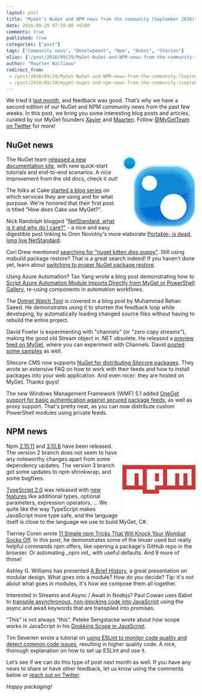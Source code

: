 ```yaml
---
layout: post
title: "MyGet's NuGet and NPM news from the community (September 2016)"
date: 2016-09-29 07:59:00 +0200
comments: true
published: true
categories: ["post"]
tags: ["Community news", "Development", "Npm", "NuGet", "Stories"]
alias: ["/post/2016/09/29/MyGet-NuGet-and-NPM-news-from-the-community-(September).aspx", "/post/2016/09/29/myget-nuget-and-npm-news-from-the-community-(september).aspx"]
author: "Maarten Balliauw"
redirect_from:
 - /post/2016/09/29/MyGet-NuGet-and-NPM-news-from-the-community-(September).aspx.html
 - /post/2016/09/29/myget-nuget-and-npm-news-from-the-community-(september).aspx.html
---
```


<p>We tried it <a href="/post/2016/08/25/MyGets-NuGet-and-NPM-news-from-the-community.aspx">last month</a>, and feedback was good. That’s why we have a second edition of our NuGet and NPM community news from the past few weeks. In this post, we bring you some interesting blog posts and articles, curated by our MyGet founders <a href="http://www.twitter.com/xavierdecoster">Xavier</a> and <a href="http://www.twitter.com/maartenballiauw">Maarten</a>. Follow <a href="http://www.twitter.com/MyGetTeam">@MyGetTeam on Twitter</a> for more!</p> <h2>NuGet news</h2> <p><a href="http://www.myget.org/nuget"><img width="195" height="194" title="NuGet news, curated by MyGet" align="right" style="border-width: 0px; margin: 0px 0px 0px 10px; padding-top: 0px; padding-right: 0px; padding-left: 0px; float: right; display: inline; background-image: none;" alt="NuGet news, curated by MyGet" src="/images/image_150.png" border="0"></a>The NuGet team <a href="http://blog.nuget.org/20160920/NuGet-Docs-GoLive.html">released a new documentation site</a>, with new quick-start tutorials and end-to-end scenarios. A nice improvement from the old docs, check it out!</p> <p>The folks at Cake <a href="http://cakebuild.net/blog/2016/08/how-does-cake-use-myget">started a blog series</a> on which services they are using and for what purpose. We're honored that their first post is titled "How does Cake use MyGet?".</p> <p>Nick Randolph blogged "<a href="http://nicksnettravels.builttoroam.com/post/2016/09/11/NetStandard-what-is-it-and-why-do-I-care.aspx">NetStandard, what is it and why do I care?"</a> - a nice and easy digestible post linking to Oren Novotny's more elaborate <a href="https://oren.codes/2016/06/23/portable-is-dead-long-live-netstandard/">Portable- is dead, long live NetStandard</a>.</p> <p>Cori Drew mentioned <a href="https://twitter.com/i/web/status/778607942253719552">searching for "nuget kitten dies puppy"</a>. Still using msbuild package restore? That is a great search indeed! If you haven’t done yet, learn about <a href="http://blog.davidebbo.com/2014/01/the-right-way-to-restore-nuget-packages.html">switching to proper NuGet package restore</a>.</p> <p>Using Azure Automation? Tao Yang wrote a blog post demonstrating how to <a href="http://blog.tyang.org/2016/09/18/scripting-azure-automation-module-imports-directly-from-myget-or-powershell-gallery">Script Azure Automation Module Imports Directly from MyGet or PowerShell Gallery</a>, re-using components in automation workflows.</p> <p>The <a href="http://rehansaeed.com/the-dotnet-watch-tool/">Dotnet Watch Tool</a> is covered in a blog post by Muhammad Rehan Saeed. He demonstrates using it to shorten the feedback loop while developing, by automatically loading changed source files without having to rebuild the entire project.</p> <p>David Fowler is experimenting with "channels" (or "zero copy streams"), making the good old Stream object in .NET obsolete. He released a <a href="https://github.com/davidfowl/Channels/blob/master/README.md#myget-feed">preview feed on MyGet</a>, where you can experiment with Channels. David <a href="https://github.com/davidfowl/Channels/tree/master/samples/Channels.Samples">posted some samples</a> as well.</p> <p>Sitecore CMS now supports <a href="https://doc.sitecore.net/sitecore_experience_platform/82/developing/developing_with_sitecore/sitecore_public_nuget_packages_faq">NuGet for distributing Sitecore packages</a>. They wrote an extensive FAQ on how to work with their feeds and how to install packages into your web application. And even nicer: they are hosted on MyGet. Thanks guys!</p> <p>The new Windows Management Framework (WMF) 5.1 added <a href="https://github.com/OneGet/oneget/issues/1#issuecomment-239949911">OneGet support for basic authentication against secured package feeds</a>, as well as proxy support. That's pretty neat, as you can now distribute custom PowerShell modules using private feeds.</p> <h2>NPM news</h2> <p><a href="http://www.myget.org/npm"><img width="195" height="195" title="NPM news, curated by MyGet" align="right" style="border-width: 0px; margin: 0px 0px 0px 10px; padding-top: 0px; padding-right: 0px; padding-left: 0px; float: right; display: inline; background-image: none;" alt="NPM news, curated by MyGet" src="/images/image_151.png" border="0"></a>Npm <a href="https://github.com/npm/npm/releases/tag/v2.15.11">2.15.11</a> and <a href="https://github.com/npm/npm/releases/tag/v3.10.8">3.10.8</a> have been released. The version 2 branch does not seem to have any noteworthy changes apart from some dependency updates. The version 3 branch got some updates to npm shrinkwrap, and some bugfixes.</p> <p><a href="https://blogs.msdn.microsoft.com/typescript/2016/09/22/announcing-typescript-2-0/">TypeScript 2.0</a> was released with <a href="https://github.com/Microsoft/TypeScript/wiki/What%27s-new-in-TypeScript">new features</a> like additional types, optional parameters, expression operators, ... We quite like the way TypeScript makes JavaScript more type safe, and the language itself is close to the language we use to build MyGet, C#.</p> <p>Tierney Coren wrote <a href="https://nodesource.com/blog/eleven-npm-tricks-that-will-knock-your-wombat-socks-off/">11 Simple npm Tricks That Will Knock Your Wombat Socks Off</a>. In this post, he demonstrates some of the lesser used but really helpful commands npm offers, like opening a package's GitHub repo in the browser. Or automating _npm init_ with useful defaults. And 9 more of those!</p> <p>Ashley G. Williams has presented <a href="http://ashleygwilliams.github.io/a-brief-history">A Brief History</a>, a great presentation on modular design. What goes into a module? How do you decide? Tip: it's not about what goes in modules, it's how we compose them all together.</p> <p>Interested in Streams and Async / Await in Nodejs? Paul Cowan uses Babel to <a href="http://www.thesoftwaresimpleton.com/blog/2016/09/10/async-await/">transpile asynchronous, non-blocking code into JavaScript</a> using the async and await keywords that are transpiled into promises.</p> <p>“This” is not always “this”. Peleke Sengstacke wrote about how scope works in JavaScript in his <a href="https://code.tutsplus.com/tutorials/grokking-scope-in-javascript--cms-26259">Grokking Scope in JavaScript</a>.</p> <p>Tim Severien wrote a tutorial on <a href="https://www.sitepoint.com/up-and-running-with-eslint-the-pluggable-javascript-linter/">using ESLint to monitor code quality and detect common code issues</a>, resulting in higher quality code. A nice, thorough explanation on how to set up ESLint and use it.</p> <p>Let’s see if we can do this type of post next month as well. If you have any news to share or have other feedback, let us know using the comments below or <a href="http://www.twitter.com/MyGetTeam">reach out on Twitter</a>.</p> <p><em>Happy packaging!</em></p>




